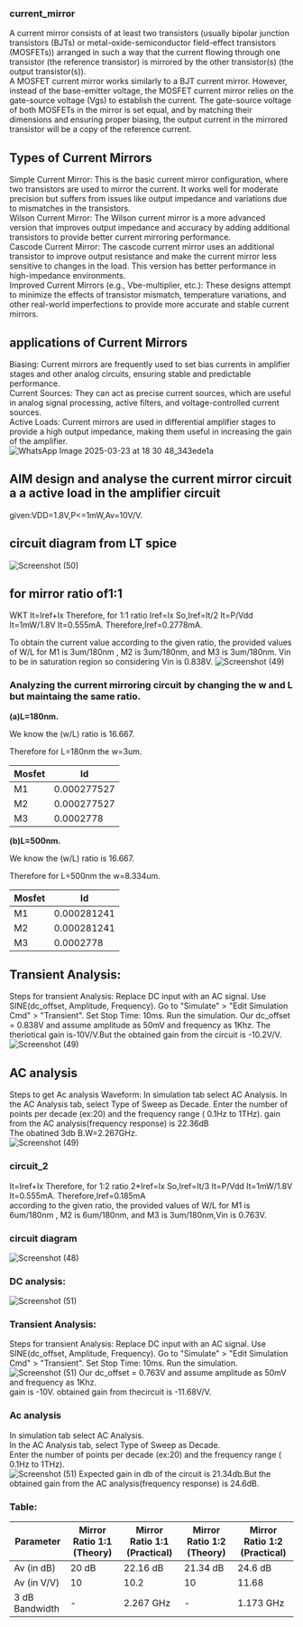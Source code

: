 ### current_mirror 
A current mirror consists of at least two transistors (usually bipolar junction transistors (BJTs) or metal-oxide-semiconductor field-effect transistors (MOSFETs)) arranged in such a way that the current flowing through one transistor (the reference transistor) is mirrored by the other transistor(s) (the output transistor(s)).<br>
A MOSFET current mirror works similarly to a BJT current mirror. However, instead of the base-emitter voltage, the MOSFET current mirror relies on the gate-source voltage (Vgs) to establish the current. The gate-source voltage of both MOSFETs in the mirror is set equal, and by matching their dimensions and ensuring proper biasing, the output current in the mirrored transistor will be a copy of the reference current.<br>
## Types of Current Mirrors<br>
Simple Current Mirror: This is the basic current mirror configuration, where two transistors are used to mirror the current. It works well for moderate precision but suffers from issues like output impedance and variations due to mismatches in the transistors.<br>
Wilson Current Mirror: The Wilson current mirror is a more advanced version that improves output impedance and accuracy by adding additional transistors to provide better current mirroring performance.<br>
Cascode Current Mirror: The cascode current mirror uses an additional transistor to improve output resistance and make the current mirror less sensitive to changes in the load. This version has better performance in high-impedance environments.<br>
Improved Current Mirrors (e.g., Vbe-multiplier, etc.): These designs attempt to minimize the effects of transistor mismatch, temperature variations, and other real-world imperfections to provide more accurate and stable current mirrors.<br>
## applications of Current Mirrors<br>
Biasing: Current mirrors are frequently used to set bias currents in amplifier stages and other analog circuits, ensuring stable and predictable performance.<br>
Current Sources: They can act as precise current sources, which are useful in analog signal processing, active filters, and voltage-controlled current sources.<br>
Active Loads: Current mirrors are used in differential amplifier stages to provide a high output impedance, making them useful in increasing the gain of the amplifier.<br>
![WhatsApp Image 2025-03-23 at 18 30 48_343ede1a](https://github.com/user-attachments/assets/f082910b-ea01-4ea4-be02-938c394ff747)<br>
## AIM design and analyse the current mirror circuit a a active load in the amplifier circuit<br>
given:VDD=1.8V,P<=1mW,Av=10V/V.<br>
## circuit diagram from LT spice
![Screenshot (50)](https://github.com/user-attachments/assets/a9c65dd1-b5db-4243-b7e5-95e6900e83ea)
## for mirror ratio of1:1<br>
WKT It=Iref+Ix
Therefore, for 1:1 ratio Iref=Ix
So,Iref=It/2
It=P/Vdd
It=1mW/1.8V
It=0.555mA.
Therefore,Iref=0.2778mA.

To obtain the current value according to the given ratio, the provided values of W/L for M1 is 3um/180nm , M2 is 3um/180nm, and M3 is 3um/180nm.
Vin to be in saturation region so considering Vin is 0.838V.
![Screenshot (49)](https://github.com/user-attachments/assets/becad374-ecd4-4490-a57a-cb4e465c8fc3)
### Analyzing the current mirroring circuit by changing the w and L but maintaing the same ratio.

**(a)L=180nm.**

We know the (w/L) ratio is 16.667.

Therefore for L=180nm the w=3um.

|Mosfet     |  Id                 | 
|-----------|---------------------|
|  M1       |   0.000277527       |             
|  M2       |   0.000277527       |         
|  M3       |   0.0002778         |             

**(b)L=500nm.**

We know the (w/L) ratio is 16.667.

Therefore for L=500nm the w=8.334um.

|Mosfet     |  Id                   |  
|-----------|-----------------------|
|  M1       |   0.000281241         |             
|  M2       |   0.000281241         |             
|  M3       |   0.0002778           |   
## Transient Analysis:
Steps for transient Analysis:
Replace DC input with an AC signal.
Use SINE(dc_offset, Amplitude, Frequency).
Go to "Simulate" > "Edit Simulation Cmd" > "Transient".
Set Stop Time: 10ms.
Run the simulation.
Our dc_offset = 0.838V and assume amplitude as 50mV and frequency as 1Khz.
The theriotical gain is-10V/V.But the obtained gain from the circuit is -10.2V/V.
![Screenshot (49)](https://github.com/user-attachments/assets/58ed09c2-e9a3-45db-ac96-7562aca26522)
## AC analysis<br>
Steps to get Ac analysis Waveform:
In simulation tab select AC Analysis.
In the AC Analysis tab, select Type of Sweep as Decade.
Enter the number of points per decade (ex:20) and the frequency range ( 0.1Hz to 1THz).
gain from the AC analysis(frequency response) is 22.36dB <br>
The obatined 3db B.W=2.267GHz.<br>
![Screenshot (49)](https://github.com/user-attachments/assets/585695f5-1821-4c40-a779-cf9f51206f38)
### circuit_2
It=Iref+Ix
Therefore, for 1:2 ratio 2*Iref=Ix
So,Iref=It/3
It=P/Vdd
It=1mW/1.8V
It=0.555mA.
Therefore,Iref=0.185mA<br>
according to the given ratio, the provided values of W/L for M1 is 6um/180nm , M2 is 6um/180nm, and M3 is 3um/180nm,Vin is 0.763V.<br>
### circuit diagram
![Screenshot (48)](https://github.com/user-attachments/assets/9eb53086-1544-4826-81fb-3bb68db6fb20)
### DC analysis:
![Screenshot (51)](https://github.com/user-attachments/assets/26a2b4e3-f99e-4de7-8c6a-88877ddf47ce)
### Transient Analysis:<br>
Steps for transient Analysis:
Replace DC input with an AC signal.
Use SINE(dc_offset, Amplitude, Frequency).
Go to "Simulate" > "Edit Simulation Cmd" > "Transient".
Set Stop Time: 10ms.
Run the simulation.
![Screenshot (51)](https://github.com/user-attachments/assets/0c1e3cf5-51ed-4048-8347-1fb4009268d6)
Our dc_offset = 0.763V and assume amplitude as 50mV and frequency as 1Khz.<br>
gain is -10V. obtained gain from thecircuit is -11.68V/V.<br>
### Ac analysis 
In simulation tab select AC Analysis.<br>
In the AC Analysis tab, select Type of Sweep as Decade.<br>
Enter the number of points per decade (ex:20) and the frequency range ( 0.1Hz to 1THz).<br>
![Screenshot (51)](https://github.com/user-attachments/assets/bcc72416-90cd-4d76-8e83-8ed839ec919e)
Expected gain in db of the circuit is 21.34db.But the obtained gain from the AC analysis(frequency response) is 24.6dB.<br>
### **Table:**
| **Parameter**  | **Mirror Ratio 1:1** (Theory) | **Mirror Ratio 1:1** (Practical) | **Mirror Ratio 1:2** (Theory) | **Mirror Ratio 1:2** (Practical) |
|---------------|-----------------------------|-----------------------------|-----------------------------|-----------------------------|
| Av (in dB)    | 20 dB                        | 22.16 dB                     | 21.34 dB                     | 24.6 dB                     |
| Av (in V/V)   | 10                           | 10.2                          | 10                           | 11.68                         |
| 3 dB Bandwidth | -                            | 2.267 GHz                     | -                            | 1.173 GHz                     |  


 















